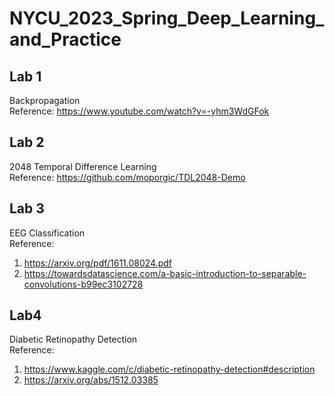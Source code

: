 # NYCU_2023_Spring_Deep_Learning_and_Practice
## Lab 1
Backpropagation  
Reference: https://www.youtube.com/watch?v=-yhm3WdGFok
## Lab 2
2048 Temporal Difference Learning  
Reference: https://github.com/moporgic/TDL2048-Demo
## Lab 3
EEG Classification  
Reference:  
1. https://arxiv.org/pdf/1611.08024.pdf  
2. https://towardsdatascience.com/a-basic-introduction-to-separable-convolutions-b99ec3102728
## Lab4
Diabetic Retinopathy Detection  
Reference:  
1. https://www.kaggle.com/c/diabetic-retinopathy-detection#description  
2. https://arxiv.org/abs/1512.03385
